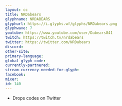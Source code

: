 ```yaml
---
layout: cc
title: NRDabears
glyphname: NRDABEARS
glyphurl: https://i.glyphs.wf/glyphs/NRDabears.png
glyphwave: 7
youtube: https://www.youtube.com/user/Dabears841
twitch: https://twitch.tv/nrdabears
twitter: https://twitter.com/NRDabears
discord: 
other-site: 
primary-language: 
global-glyph-code: 
currently-partnered: 
stream-currency-needed-for-glyph: 
facebook: 
mixer: 
id: 140
---
```

* Drops codes on Twitter
